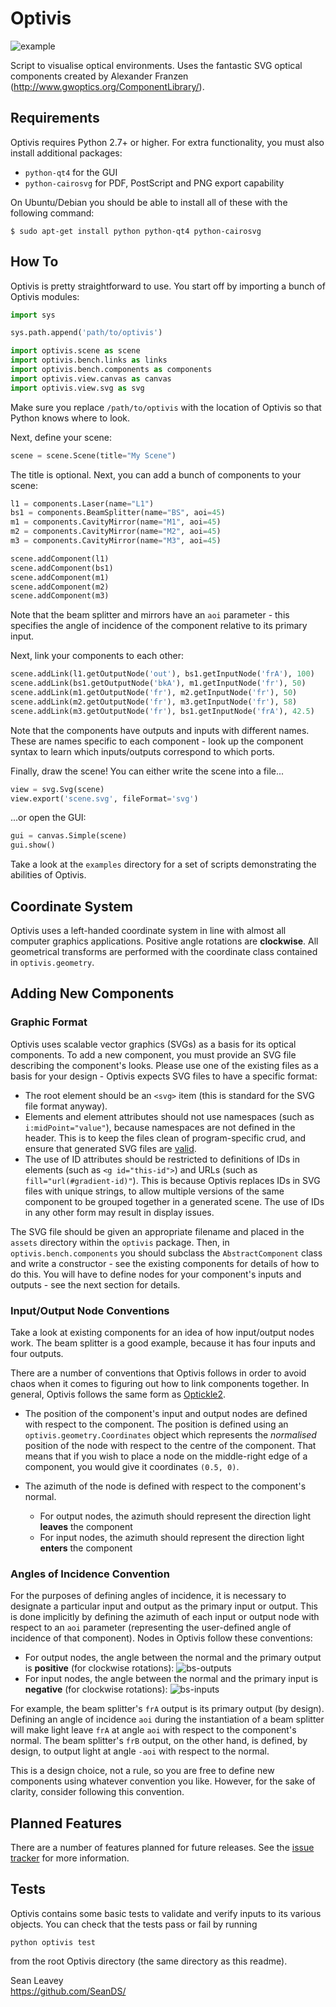 # Optivis #

![example](https://cloud.githubusercontent.com/assets/5225190/5718217/570c509a-9b03-11e4-8e4a-65114fb75d43.png)

Script to visualise optical environments. Uses the fantastic SVG optical components created by Alexander Franzen (http://www.gwoptics.org/ComponentLibrary/).  

## Requirements ##
Optivis requires Python 2.7+ or higher. For extra functionality, you must also install additional packages:

* `python-qt4` for the GUI
* `python-cairosvg` for PDF, PostScript and PNG export capability

On Ubuntu/Debian you should be able to install all of these with the following command:

`$ sudo apt-get install python python-qt4 python-cairosvg`

## How To ##
Optivis is pretty straightforward to use. You start off by importing a bunch of Optivis modules:

```python
import sys

sys.path.append('path/to/optivis')

import optivis.scene as scene
import optivis.bench.links as links
import optivis.bench.components as components
import optivis.view.canvas as canvas
import optivis.view.svg as svg
```

Make sure you replace `/path/to/optivis` with the location of Optivis so that Python knows where to look.

Next, define your scene:

```python
scene = scene.Scene(title="My Scene")
```

The title is optional. Next, you can add a bunch of components to your scene:

```python
l1 = components.Laser(name="L1")
bs1 = components.BeamSplitter(name="BS", aoi=45)
m1 = components.CavityMirror(name="M1", aoi=45)
m2 = components.CavityMirror(name="M2", aoi=45)
m3 = components.CavityMirror(name="M3", aoi=45)

scene.addComponent(l1)
scene.addComponent(bs1)
scene.addComponent(m1)
scene.addComponent(m2)
scene.addComponent(m3)
```

Note that the beam splitter and mirrors have an `aoi` parameter - this specifies the angle of incidence of the component relative to its primary input.

Next, link your components to each other:

```python
scene.addLink(l1.getOutputNode('out'), bs1.getInputNode('frA'), 100)
scene.addLink(bs1.getOutputNode('bkA'), m1.getInputNode('fr'), 50)
scene.addLink(m1.getOutputNode('fr'), m2.getInputNode('fr'), 50)
scene.addLink(m2.getOutputNode('fr'), m3.getInputNode('fr'), 58)
scene.addLink(m3.getOutputNode('fr'), bs1.getInputNode('frA'), 42.5)
```

Note that the components have outputs and inputs with different names. These are names specific to each component - look up the component syntax to learn which inputs/outputs correspond to which ports.

Finally, draw the scene! You can either write the scene into a file...

```python
view = svg.Svg(scene)
view.export('scene.svg', fileFormat='svg')
```

...or open the GUI:

```python
gui = canvas.Simple(scene)
gui.show()
```

Take a look at the `examples` directory for a set of scripts demonstrating the abilities of Optivis.

## Coordinate System ##
Optivis uses a left-handed coordinate system in line with almost all computer graphics applications. Positive angle rotations are **clockwise**. All geometrical transforms are performed with the coordinate class contained in `optivis.geometry`.

## Adding New Components ##

### Graphic Format ###
Optivis uses scalable vector graphics (SVGs) as a basis for its optical components. To add a new component, you must provide an SVG file describing the component's looks. Please use one of the existing files as a basis for your design - Optivis expects SVG files to have a specific format:
 * The root element should be an `<svg>` item (this is standard for the SVG file format anyway).
 * Elements and element attributes should not use namespaces (such as `i:midPoint="value"`), because namespaces are not defined in the header. This is to keep the files clean of program-specific crud, and ensure that generated SVG files are [valid](http://validator.w3.org/).
 * The use of ID attributes should be restricted to definitions of IDs in elements (such as `<g id="this-id">`) and URLs (such as `fill="url(#gradient-id)"`). This is because Optivis replaces IDs in SVG files with unique strings, to allow multiple versions of the same component to be grouped together in a generated scene. The use of IDs in any other form may result in display issues.

The SVG file should be given an appropriate filename and placed in the `assets` directory within the `optivis` package. Then, in `optivis.bench.components` you should subclass the `AbstractComponent` class and write a constructor - see the existing components for details of how to do this. You will have to define nodes for your component's inputs and outputs - see the next section for details.

### Input/Output Node Conventions ###
Take a look at existing components for an idea of how input/output nodes work. The beam splitter is a good example, because it has four inputs and four outputs.

There are a number of conventions that Optivis follows in order to avoid chaos when it comes to figuring out how to link components together. In general, Optivis follows the same form as [Optickle2](https://github.com/Optickle/Optickle/tree/Optickle2).

* The position of the component's input and output nodes are defined with respect to the component. The position is defined using an `optivis.geometry.Coordinates` object which represents the *normalised* position of the node with respect to the centre of the component. That means that if you wish to place a node on the middle-right edge of a component, you would give it coordinates `(0.5, 0)`.

* The azimuth of the node is defined with respect to the component's normal.
  * For output nodes, the azimuth should represent the direction light **leaves** the component
  * For input nodes, the azimuth should represent the direction light **enters** the component

### Angles of Incidence Convention ###
For the purposes of defining angles of incidence, it is necessary to designate a particular input and output as the primary input or output. This is done implicitly by defining the azimuth of each input or output node with respect to an `aoi` parameter (representing the user-defined angle of incidence of that component). Nodes in Optivis follow these conventions:

* For output nodes, the angle between the normal and the primary output is **positive** (for clockwise rotations): ![bs-outputs](https://cloud.githubusercontent.com/assets/5225190/6199972/aab69baa-b459-11e4-9a5f-f9ed437e538c.png)
* For input nodes, the angle between the normal and the primary input is **negative** (for clockwise rotations): ![bs-inputs](https://cloud.githubusercontent.com/assets/5225190/6199973/b2b8a474-b459-11e4-9362-5df434d5425e.png)

For example, the beam splitter's `frA` output is its primary output (by design). Defining an angle of incidence `aoi` during the instantiation of a beam splitter will make light leave `frA` at angle `aoi` with respect to the component's normal. The beam splitter's `frB` output, on the other hand, is defined, by design, to output light at angle `-aoi` with respect to the normal.

This is a design choice, not a rule, so you are free to define new components using whatever convention you like. However, for the sake of clarity, consider following this convention.

## Planned Features ##
There are a number of features planned for future releases. See the [issue tracker](https://github.com/SeanDS/optivis/labels/enhancement) for more information.

## Tests ##
Optivis contains some basic tests to validate and verify inputs to its various objects. You can check that the tests pass or fail by running

`python optivis test`

from the root Optivis directory (the same directory as this readme).

Sean Leavey  
https://github.com/SeanDS/
